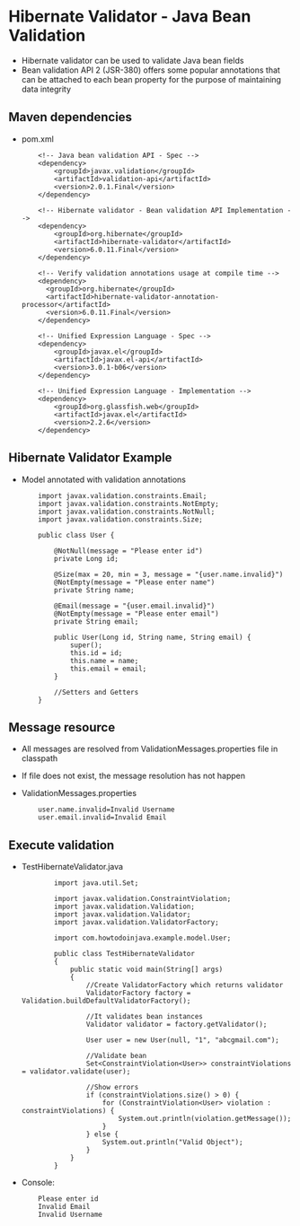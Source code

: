 #	Hibernate Validator -	Java Bean Validation 

-	Hibernate validator can be used to validate Java bean fields
-	Bean validation API 2 (JSR-380) offers some popular annotations that can be attached to each bean property for the purpose of maintaining data integrity

##	Maven dependencies


-	pom.xml
	
	
			<!-- Java bean validation API - Spec -->
			<dependency>
				<groupId>javax.validation</groupId>
				<artifactId>validation-api</artifactId>
				<version>2.0.1.Final</version>
			</dependency>
			 
			<!-- Hibernate validator - Bean validation API Implementation -->
			<dependency>
				<groupId>org.hibernate</groupId>
				<artifactId>hibernate-validator</artifactId>
				<version>6.0.11.Final</version>
			</dependency>
			 
			<!-- Verify validation annotations usage at compile time -->
			<dependency>
			  <groupId>org.hibernate</groupId>
			  <artifactId>hibernate-validator-annotation-processor</artifactId>
			  <version>6.0.11.Final</version>
			</dependency>
			 
			<!-- Unified Expression Language - Spec -->
			<dependency>
				<groupId>javax.el</groupId>
				<artifactId>javax.el-api</artifactId>
				<version>3.0.1-b06</version>
			</dependency>
			 
			<!-- Unified Expression Language - Implementation -->
			<dependency>
				<groupId>org.glassfish.web</groupId>
				<artifactId>javax.el</artifactId>
				<version>2.2.6</version>
			</dependency>
			
			
##	Hibernate Validator Example

-	Model annotated with validation annotations

			import javax.validation.constraints.Email;
			import javax.validation.constraints.NotEmpty;
			import javax.validation.constraints.NotNull;
			import javax.validation.constraints.Size;

			public class User {
 
				@NotNull(message = "Please enter id")
				private Long id;
			 
				@Size(max = 20, min = 3, message = "{user.name.invalid}")
				@NotEmpty(message = "Please enter name")
				private String name;
			 
				@Email(message = "{user.email.invalid}")
				@NotEmpty(message = "Please enter email")
				private String email;
			 
				public User(Long id, String name, String email) {
					super();
					this.id = id;
					this.name = name;
					this.email = email;
				}
			 
				//Setters and Getters
			}
	
	
##	 Message resource

-	All messages are resolved from ValidationMessages.properties file in classpath
- 	If file does not exist, the message resolution has not happen

-	ValidationMessages.properties

			user.name.invalid=Invalid Username
			user.email.invalid=Invalid Email
			
			
##	Execute validation

-	TestHibernateValidator.java
				
				
				import java.util.Set;
 
				import javax.validation.ConstraintViolation;
				import javax.validation.Validation;
				import javax.validation.Validator;
				import javax.validation.ValidatorFactory;
				 
				import com.howtodoinjava.example.model.User;
				 
				public class TestHibernateValidator
				{
					public static void main(String[] args)
					{
						//Create ValidatorFactory which returns validator
						ValidatorFactory factory = Validation.buildDefaultValidatorFactory();
						 
						//It validates bean instances
						Validator validator = factory.getValidator();
				 
						User user = new User(null, "1", "abcgmail.com");
				 
						//Validate bean
						Set<ConstraintViolation<User>> constraintViolations = validator.validate(user);
				 
						//Show errors
						if (constraintViolations.size() > 0) {
							for (ConstraintViolation<User> violation : constraintViolations) {
								System.out.println(violation.getMessage());
							}
						} else {
							System.out.println("Valid Object");
						}
					}
				}

-	Console:

			Please enter id
			Invalid Email
			Invalid Username